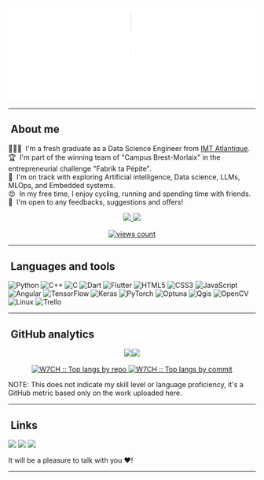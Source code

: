 <img src="https://github.com/W7CH/W7CH/raw/main/header.gif" alt="Hey there, I'm Wassim." width="1270" height="190">

---

## &nbsp;About me

👨🏻‍💻 &nbsp;I'm a fresh graduate as a Data Science Engineer from [IMT Atlantique](https://www.imt-atlantique.fr/fr).\
🏆 &nbsp;I'm part of the winning team of "Campus Brest-Morlaix" in the entrepreneurial challenge "Fabrik ta Pépite".\
🌱 &nbsp;I'm on track with exploring Artificial intelligence, Data science, LLMs, MLOps, and Embedded systems.\
😍 &nbsp;In my free time, I enjoy cycling, running and spending time with friends.\
📄  &nbsp;I'm open to any feedbacks, suggestions and offers!

<p align="center">
  <a href="https://github.com/W7CH">
    <img src="http://github-profile-summary-cards.vercel.app/api/cards/profile-details?username=W7CH&theme=transparent&include_all_commits=true&count_private=true" />
  </a>
  <a href="https://github.com/W7CH">
    <img src="https://github-readme-streak-stats.herokuapp.com/?user=W7CH&hide_border=true&card_width=338&theme=transparent&include_all_commits=true&count_private=true" />
  </a>
</p>

<p align="center">
  <a href="github.com/W7CH" target="blank"><img align="center" 
     src="https://komarev.com/ghpvc/?username=W7CH&style=for-the-badge&label=PROFILE+VIEWS" height="25"
     alt="views count" />
  </a>
</p>

---

## &nbsp;Languages and tools

![Python](https://img.shields.io/badge/-Python-000?&logo=python)
![C++](https://img.shields.io/badge/-C++-000?&logo=c%2b%2b)
![C](https://img.shields.io/badge/-C-000?&logo=c)
![Dart](https://img.shields.io/badge/-Dart-000?&logo=dart)
![Flutter](https://img.shields.io/badge/-Flutter-000?&logo=Flutter)
![HTML5](https://img.shields.io/badge/-HTML5-000?&logo=html5)
![CSS3](https://img.shields.io/badge/-CSS3-000?&logo=css3)
![JavaScript](https://img.shields.io/badge/-Javascript-000?&logo=javascript)
![Angular](https://img.shields.io/badge/-Angular-000?&logo=angular)
![TensorFlow](https://img.shields.io/badge/-Tensorflow-000?&logo=tensorflow)
![Keras](https://img.shields.io/badge/-Keras-000?&logo=keras)
![PyTorch](https://img.shields.io/badge/-Pytorch-000?&logo=pytorch)
![Optuna](https://img.shields.io/badge/-Optuna-000?&logo=optuna)
![Qgis](https://img.shields.io/badge/-Qgis-000?&logo=qgis)
![OpenCV](https://img.shields.io/badge/-OpenCV-000?&logo=opencv)
![Linux](https://img.shields.io/badge/-Linux-000?&logo=Linux&logoColor=FCC624)
![Trello](https://img.shields.io/badge/-Trello-000?&logo=trello)

---

## &nbsp;GitHub analytics

<p align="center">
<a href="https://github.com/W7CH/"><img height="137px" src="https://github-readme-stats.vercel.app/api?username=W7CH&hide_title=true&hide_border=true&show_icons=true&include_all_commits=true&count_private=true&line_height=21&text_color=000&icon_color=000&bg_color=0,ea6161,ffc64d,fffc4d,52fa5a&theme=graywhite" /><!-- wi*quL3fcV --><img height="137px" src="https://github-readme-stats.vercel.app/api/top-langs/?username=W7CH&hide=html&hide_title=true&hide_border=true&layout=compact&langs_count=7&exclude_repo=comp426,Redventures-Movie-Quotes&text_color=000&icon_color=fff&bg_color=0,52fa5a,4dfcff,c64dff&theme=graywhite&include_all_commits=true&count_private=true" /></a>
</p>

<p align="center">
   <a href="https://github.com/W7CH/">
      <img width="30%" src="https://github-profile-summary-cards.vercel.app/api/cards/repos-per-language?username=W7CH&theme=graywhite&layout=compact&hide_border=true&include_all_commits=true&count_private=true" alt="W7CH :: Top langs by repo"/>
      <img width="30%" src="https://github-profile-summary-cards.vercel.app/api/cards/most-commit-language?username=W7CH&theme=graywhite&layout=compact&hide_border=true&include_all_commits=true&count_private=true" alt="W7CH :: Top langs by commit" />
    </a>
</p>

NOTE: This does not indicate my skill level or language proficiency, it's a GitHub metric based only on the work uploaded here. 

---

## &nbsp;Links

<a href="mailto:wchakroun14@gmail.com"><img src="https://img.shields.io/badge/-wchakroun14@gmail.com-000?&logo=Gmail"/></a>
<a href="https://www.linkedin.com/in/wassim-chakroun/"><img src="https://img.shields.io/badge/-Wassim%20Chakroun-000?&logo=Linkedin"/></a>
<a href="https://www.facebook.com/wess.chakroun"><img src="https://img.shields.io/badge/-Wassim%20Chakroun-000?&logo=Facebook"/></a>

It will be a pleasure to talk with you ❤!

---
